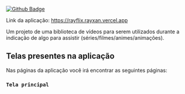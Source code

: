 [![Github Badge](https://img.shields.io/github/last-commit/Rayxan/rayflix)](https://img.shields.io/github/last-commit/Rayxan/rayflix)

Link da aplicação: https://rayflix.rayxan.vercel.app

Um projeto de uma biblioteca de vídeos para serem utilizados durante a indicação de algo para assistir (séries/filmes/animes/animações).

## Telas presentes na aplicação

Nas páginas da aplicação você irá encontrar as seguintes páginas:

### `Tela principal`